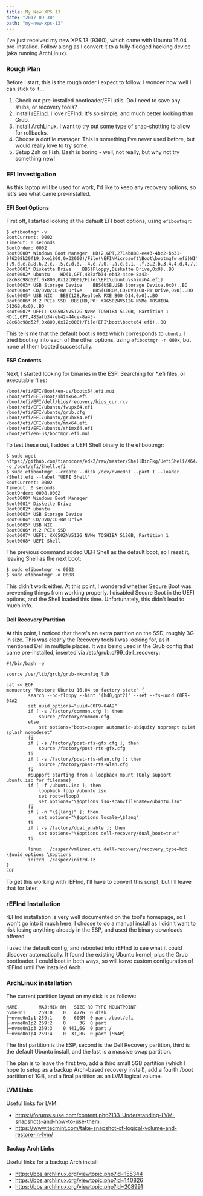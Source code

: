 ```yaml
---
title: My New XPS 13
date: "2017-09-30"
path: "my-new-xps-13"
---
```


I've just received my new XPS 13 (9360), which came with Ubuntu 16.04 pre-installed.
Follow along as I convert it to a fully-fledged hacking device (aka running ArchLinux).

### Rough Plan

Before I start, this is the rough order I expect to follow. I wonder how well I can stick to it...

  1. Check out pre-installed bootloader/EFI utils. Do I need to save any stubs, or recovery tools?
  2. Install [rEFInd](http://www.rodsbooks.com/refind/). I love rEFInd. It's so simple, and much better looking than Grub.
  3. Install ArchLinux. I want to try out some type of snap-shotting to allow for rollbacks.
  4. Choose a dotfile manager. This is something I've never used before, but would really love to try some.
  5. Setup Zsh or Fish. Bash is boring - well, not really, but why not try something new!

### EFI Investigation

As this laptop will be used for work, I'd like to keep any recovery options, so let's see what came pre-installed.

#### EFI Boot Options
First off, I started looking at the default EFI boot options, using `efibootmgr`:
```
$ efibootmgr -v
BootCurrent: 0002
Timeout: 0 seconds
BootOrder: 0002
Boot0000* Windows Boot Manager	HD(2,GPT,271ab888-e443-4bc2-bb31-0f6208b29f19,0xe1800,0x32000)/File(\EFI\Microsoft\Boot\bootmgfw.efi)WINDOWS.........x...B.C.D.O.B.J.E.C.T.=.{.9.d.e.a.8.6.2.c.-.5.c.d.d.-.4.e.7.0.-.a.c.c.1.-.f.3.2.b.3.4.4.d.4.7.9.5.}....................
Boot0001* Diskette Drive	BBS(Floppy,Diskette Drive,0x0)..BO
Boot0002* ubuntu	HD(1,GPT,483afb34-eb42-44ce-8a43-28c68c98d52f,0x800,0x12c000)/File(\EFI\ubuntu\shimx64.efi)
Boot0003* USB Storage Device	BBS(USB,USB Storage Device,0x0)..BO
Boot0004* CD/DVD/CD-RW Drive	BBS(CDROM,CD/DVD/CD-RW Drive,0x0)..BO
Boot0005* USB NIC	BBS(128,Realtek PXE B00 D14,0x0)..BO
Boot0006* M.2 PCIe SSD	BBS(HD,P0: KXG50ZNV512G NVMe TOSHIBA 512GB,0x0)..BO
Boot0007* UEFI: KXG50ZNV512G NVMe TOSHIBA 512GB, Partition 1	HD(1,GPT,483afb34-eb42-44ce-8a43-28c68c98d52f,0x800,0x12c000)/File(EFI\boot\bootx64.efi)..BO
```
This tells me that the default boot is `0002` which corresponds to `ubuntu`. I tried booting into each of the other options,
using `efibootmgr -n 000x`, but none of them booted successfully.

#### ESP Contents
Next, I started looking for binaries in the ESP. Searching for *.efi files, or executable files:
```
/boot/efi/EFI/Boot/en-us/bootx64.efi.mui
/boot/efi/EFI/Boot/shimx64.efi
/boot/efi/EFI/dell/bios/recovery/bios_cur.rcv
/boot/efi/EFI/ubuntu/fwupx64.efi
/boot/efi/EFI/ubuntu/grub.cfg
/boot/efi/EFI/ubuntu/grubx64.efi
/boot/efi/EFI/ubuntu/mmx64.efi
/boot/efi/EFI/ubuntu/shimx64.efi
/boot/efi/en-us/bootmgr.efi.mui
```

To test these out, I added a UEFI Shell binary to the efibootmgr:
```
$ sudo wget https://github.com/tianocore/edk2/raw/master/ShellBinPkg/UefiShell/X64/Shell.efi -o /boot/efi/Shell.efi
$ sudo efibootmgr --create --disk /dev/nvme0n1 --part 1 --loader /Shell.efi --label "UEFI Shell"
BootCurrent: 0002
Timeout: 0 seconds
BootOrder: 0008,0002
Boot0000* Windows Boot Manager
Boot0001* Diskette Drive
Boot0002* ubuntu
Boot0003* USB Storage Device
Boot0004* CD/DVD/CD-RW Drive
Boot0005* USB NIC
Boot0006* M.2 PCIe SSD
Boot0007* UEFI: KXG50ZNV512G NVMe TOSHIBA 512GB, Partition 1
Boot0008* UEFI Shell
```
The previous command added UEFI Shell as the default boot, so I reset it, leaving Shell as the next boot:
```
$ sudo efibootmgr -o 0002
$ sudo efibootmgr -o 0008
```
This didn't work either. At this point, I wondered whether Secure Boot was preventing things from working properly.
I disabled Secure Boot in the UEFI options, and the Shell loaded this time. Unfortunately, this didn't lead to much info.

#### Dell Recovery Partition
At this point, I noticed that there's an extra partition on the SSD, roughly 3G in size. This was clearly the Recovery
tools I was looking for, as it mentioned Dell in multiple places. It was being used in the Grub config that came
pre-installed, inserted via /etc/grub.d/99_dell_recovery:
```
#!/bin/bash -e

source /usr/lib/grub/grub-mkconfig_lib

cat << EOF
menuentry "Restore Ubuntu 16.04 to factory state" {
        search --no-floppy --hint '(hd0,gpt2)' --set --fs-uuid C0F9-04A2
        set uuid_options="uuid=C0F9-04A2"
        if [ -s /factory/common.cfg ]; then
            source /factory/common.cfg
        else
            set options="boot=casper automatic-ubiquity noprompt quiet splash nomodeset"
        fi
        if [ -s /factory/post-rts-gfx.cfg ]; then
            source /factory/post-rts-gfx.cfg
        fi
        if [ -s /factory/post-rts-wlan.cfg ]; then
            source /factory/post-rts-wlan.cfg
        fi
        #Support starting from a loopback mount (Only support ubuntu.iso for filename)
        if [ -f /ubuntu.iso ]; then
            loopback loop /ubuntu.iso
            set root=(loop)
            set options="\$options iso-scan/filename=/ubuntu.iso"
        fi
        if [ -n "\${lang}" ]; then
            set options="\$options locale=\$lang"
        fi
        if [ -s /factory/dual_enable ]; then
            set options="\$options dell-recovery/dual_boot=true"
        fi

        linux   /casper/vmlinuz.efi dell-recovery/recovery_type=hdd \$uuid_options \$options
        initrd  /casper/initrd.lz
}
EOF
```
To get this working with rEFInd, I'll have to convert this script, but I'll leave that for later.

### rEFInd Installation

rEFInd installation is very well documented on the tool's homepage, so I won't go into it much here.
I choose to do a manual install as I didn't want to risk losing anything already in the ESP, and
used the binary downloads offered.

I used the default config, and rebooted into rEFInd to see what it could discover automatically.
It found the existing Ubuntu kernel, plus the Grub bootloader. I could boot in both ways, so will
leave custom configuration of rEFInd until I've installed Arch.

### ArchLinux installation

The current partition layout on my disk is as follows:
```
NAME        MAJ:MIN RM   SIZE RO TYPE MOUNTPOINT
nvme0n1     259:0    0   477G  0 disk
├─nvme0n1p1 259:1    0   600M  0 part /boot/efi
├─nvme0n1p2 259:2    0     3G  0 part
├─nvme0n1p3 259:3    0 441,6G  0 part /
└─nvme0n1p4 259:4    0  31,8G  0 part [SWAP]
```
The first partition is the ESP, second is the Dell Recovery partition, third is the default Ubuntu install,
and the last is a massive swap partition.

The plan is to leave the first two, add a third small 5GB partition (which I hope to setup as a backup
Arch-based recovery install), add a fourth /boot partition of 1GB, and a final partition as an LVM logical
volume.

#### LVM Links

Useful links for LVM:
- https://forums.suse.com/content.php?133-Understanding-LVM-snapshots-and-how-to-use-them
- https://www.tecmint.com/take-snapshot-of-logical-volume-and-restore-in-lvm/

#### Backup Arch Links

Useful links for a backup Arch install:
- https://bbs.archlinux.org/viewtopic.php?id=155344
- https://bbs.archlinux.org/viewtopic.php?id=140826
- https://bbs.archlinux.org/viewtopic.php?id=208991

